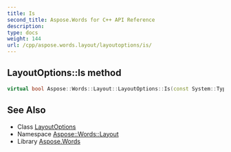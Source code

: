 ```yaml
---
title: Is
second_title: Aspose.Words for C++ API Reference
description: 
type: docs
weight: 144
url: /cpp/aspose.words.layout/layoutoptions/is/
---
```

## LayoutOptions::Is method




```cpp
virtual bool Aspose::Words::Layout::LayoutOptions::Is(const System::TypeInfo &target) const override
```

## See Also

* Class [LayoutOptions](../)
* Namespace [Aspose::Words::Layout](../../)
* Library [Aspose.Words](../../../)
